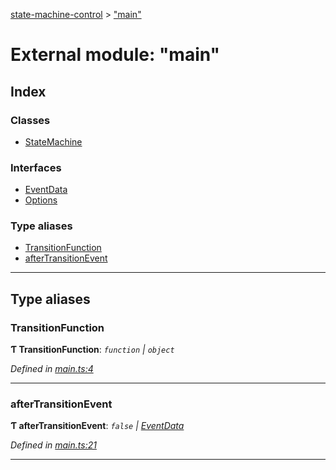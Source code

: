 [state-machine-control](../README.md) > ["main"](../modules/_main_.md)

# External module: "main"

## Index

### Classes

* [StateMachine](../classes/_main_.statemachine.md)

### Interfaces

* [EventData](../interfaces/_main_.eventdata.md)
* [Options](../interfaces/_main_.options.md)

### Type aliases

* [TransitionFunction](_main_.md#transitionfunction)
* [afterTransitionEvent](_main_.md#aftertransitionevent)

---

## Type aliases

<a id="transitionfunction"></a>

###  TransitionFunction

**Ƭ TransitionFunction**: *`function` \| `object`*

*Defined in [main.ts:4](https://github.com/TianyiLi/state-machine/blob/fa04673/src/main.ts#L4)*

___
<a id="aftertransitionevent"></a>

###  afterTransitionEvent

**Ƭ afterTransitionEvent**: *`false` \| [EventData](../interfaces/_main_.eventdata.md)*

*Defined in [main.ts:21](https://github.com/TianyiLi/state-machine/blob/fa04673/src/main.ts#L21)*

___

